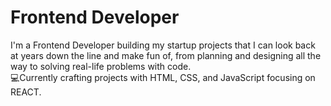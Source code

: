 <h1>Frontend Developer</h1>

I'm a Frontend Developer building my startup projects that I can look back at years down the line and make fun of, from planning and designing all the way to solving real-life problems with code.
<br>
💻Currently crafting projects with HTML, CSS, and JavaScript focusing on REACT.

